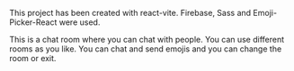 
This project has been created with react-vite. Firebase, Sass and Emoji-Picker-React were used. 

This is a chat room where you can chat with people. You can use different rooms as you like. You can chat and send emojis and you can change the room or exit.
